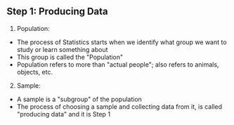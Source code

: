 <!-- Intro To Statistics -->

## Step 1: Producing Data ## 

1. Population: 
  - The process of Statistics starts when we identify what group we want to study or learn something about 
  - This group is called the "Population" 
  - Population refers to more than "actual people"; also refers to animals, objects, etc. 

2. Sample:
  - A sample is a "subgroup" of the population 
  - The process of choosing a sample and collecting data from it, is called "producing data" and it is Step 1 
  
## ###########################